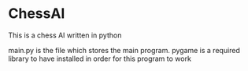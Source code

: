 # ChessAI
This is a chess AI written in python

main.py is the file which stores the main program. 
pygame is a required library to have installed in order for this program to work
